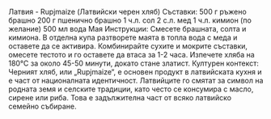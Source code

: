 Латвия - Rupjmaize (Латвийски черен хляб)
Съставки:
500 г ръжено брашно
200 г пшенично брашно
1 ч.л. сол
2 с.л. мед
1 ч.л. кимион (по желание)
500 мл вода
Мая
Инструкции:
Смесете брашната, солта и кимиона.
В отделна купа разтворете маята в топла вода с меда и оставете да се активира.
Комбинирайте сухите и мокрите съставки, омесете тестото и го оставете да втаса за 1-2 часа.
Изпечете хляба на 180°C за около 45-50 минути, докато стане златист.
Културен контекст:
Черният хляб, или „Rupjmaize“, е основен продукт в латвийската кухня и е част от националната идентичност. Латвийците го смятат за символ на родната земя и селските традиции, като често се консумира с масло, сирене или риба. Това е задължителна част от всяко латвийско семейно събиране.
